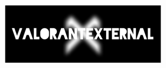 [![Header](https://raw.githubusercontent.com/ValorantExternal/ValorantExternal/main/Files/Home/header.jpg)](#top)


